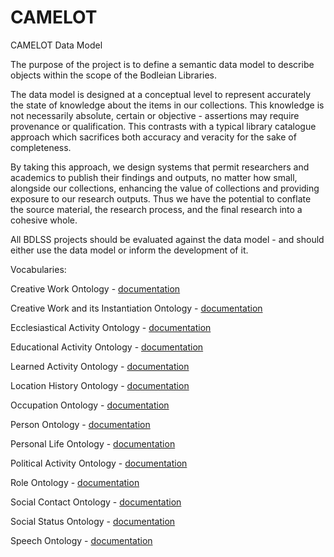 CAMELOT
=======

CAMELOT Data Model

The purpose of the project is to define a semantic data model to describe objects within the scope of the Bodleian Libraries.

The data model is designed at a conceptual level to represent accurately the state of knowledge about the items in our collections. This knowledge is not necessarily absolute, certain or objective - assertions may require provenance or qualification. This contrasts with a typical library catalogue approach which sacrifices both accuracy and veracity for the sake of completeness.

By taking this approach, we design systems that permit researchers and academics to publish their findings and outputs, no matter how small, alongside our collections, enhancing the value of collections and providing exposure to our research outputs. Thus we have the potential to conflate the source material, the research process, and the final research into a cohesive whole.

All BDLSS projects should be evaluated against the data model - and should either use the data model or inform the development of it.


Vocabularies:

Creative Work Ontology - <a href="http://www.essepuntato.it/lode/owlapi/reasoner/https://raw.githubusercontent.com/BDLSS/CAMELOT/master/DataModel/OWL/CreativeWork.owl">documentation</a> 


Creative Work and its Instantiation Ontology - <a href="http://www.essepuntato.it/lode/owlapi/reasoner/https://raw.githubusercontent.com/BDLSS/CAMELOT/master/DataModel/OWL/CreativeWorkInstance.owl">documentation</a>

Ecclesiastical Activity Ontology - <a href="http://www.essepuntato.it/lode/owlapi/reasoner/https://raw.githubusercontent.com/BDLSS/CAMELOT/master/DataModel/OWL/Ecclesiastic.owl">documentation</a>

Educational Activity Ontology - <a href="http://www.essepuntato.it/lode/owlapi/reasoner/https://raw.githubusercontent.com/BDLSS/CAMELOT/master/DataModel/OWL/Education.owl">documentation</a>

Learned Activity Ontology - <a href="http://www.essepuntato.it/lode/owlapi/reasoner/https://raw.githubusercontent.com/BDLSS/CAMELOT/master/DataModel/OWL/LearnedActivity.owl">documentation</a>

Location History Ontology - <a href="http://www.essepuntato.it/lode/owlapi/reasoner/https://raw.githubusercontent.com/BDLSS/CAMELOT/master/DataModel/OWL/LocationHistory.owl">documentation</a>

Occupation Ontology - <a href="http://www.essepuntato.it/lode/owlapi/reasoner/https://raw.githubusercontent.com/BDLSS/CAMELOT/master/DataModel/OWL/Occupation.owl">documentation</a>

Person Ontology - <a href="http://www.essepuntato.it/lode/owlapi/reasoner/https://raw.githubusercontent.com/BDLSS/CAMELOT/master/DataModel/OWL/Person.owl">documentation</a>

Personal Life Ontology - <a href="http://www.essepuntato.it/lode/owlapi/reasoner/https://raw.githubusercontent.com/BDLSS/CAMELOT/master/DataModel/OWL/PersonalLife.owl">documentation</a>

Political Activity Ontology - <a href="http://www.essepuntato.it/lode/owlapi/reasoner/https://raw.githubusercontent.com/BDLSS/CAMELOT/master/DataModel/OWL/Politics.owl">documentation</a>

Role Ontology - <a href="http://www.essepuntato.it/lode/owlapi/reasoner/https://raw.githubusercontent.com/BDLSS/CAMELOT/master/DataModel/OWL/Role.owl">documentation</a>

Social Contact Ontology - <a href="http://www.essepuntato.it/lode/owlapi/reasoner/https://raw.githubusercontent.com/BDLSS/CAMELOT/master/DataModel/OWL/SocialContact.owl">documentation</a>

Social Status Ontology - <a href="http://www.essepuntato.it/lode/owlapi/reasoner/https://raw.githubusercontent.com/BDLSS/CAMELOT/master/DataModel/OWL/SocialStatus.owl">documentation</a>

Speech Ontology - <a href="http://www.essepuntato.it/lode/owlapi/reasoner/https://raw.githubusercontent.com/BDLSS/CAMELOT/master/DataModel/OWL/Speech.owl">documentation</a>

























